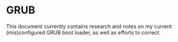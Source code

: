 # GRUB

This document currently contains research and notes on my current (mis)configured GRUB boot loader, as well as efforts to correct.
